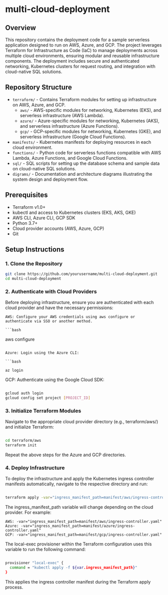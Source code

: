 # multi-cloud-deployment

## Overview

This repository contains the deployment code for a sample serverless application designed to run on AWS, Azure, and GCP. The project leverages Terraform for Infrastructure as Code (IaC) to manage deployments across multiple cloud environments, ensuring modular and reusable infrastructure components. The deployment includes secure and authenticated networking, Kubernetes clusters for request routing, and integration with cloud-native SQL solutions.

## Repository Structure

- `terraform/` - Contains Terraform modules for setting up infrastructure on AWS, Azure, and GCP.
  - `aws/` - AWS-specific modules for networking, Kubernetes (EKS), and serverless infrastructure (AWS Lambda).
  - `azure/` - Azure-specific modules for networking, Kubernetes (AKS), and serverless infrastructure (Azure Functions).
  - `gcp/` - GCP-specific modules for networking, Kubernetes (GKE), and serverless infrastructure (Google Cloud Functions).
- `manifests/` - Kubernetes manifests for deploying resources in each cloud environment.
- `functions/` - Python code for serverless functions compatible with AWS Lambda, Azure Functions, and Google Cloud Functions.
- `sql/` - SQL scripts for setting up the database schema and sample data on cloud-native SQL solutions.
- `digrams/` - Documentation and architecture diagrams illustrating the system design and deployment flow.

## Prerequisites

- Terraform v1.0+
- kubectl and access to Kubernetes clusters (EKS, AKS, GKE)
- AWS CLI, Azure CLI, GCP SDK
- Python 3.7+
- Cloud provider accounts (AWS, Azure, GCP)
- Git

## Setup Instructions

### 1. Clone the Repository

```bash
git clone https://github.com/yourusername/multi-cloud-deployment.git
cd multi-cloud-deployment
```

### 2. Authenticate with Cloud Providers

Before deploying infrastructure, ensure you are authenticated with each cloud provider and have the necessary permissions:

    AWS: Configure your AWS credentials using aws configure or authenticate via SSO or another method.

    ```bash

aws configure

```

Azure: Login using the Azure CLI:

```bash

az login

```

GCP: Authenticate using the Google Cloud SDK:

```bash

gcloud auth login
gcloud config set project [PROJECT_ID]
```

### 3. Initialize Terraform Modules

Navigate to the appropriate cloud provider directory (e.g., terraform/aws/) and initialize Terraform:

```bash

cd terraform/aws
terraform init
```

Repeat the above steps for the Azure and GCP directories.

### 4. Deploy Infrastructure

To deploy the infrastructure and apply the Kubernetes ingress controller manifests automatically, navigate to the respective directory and run:

```bash

terraform apply -var="ingress_manifest_path=manifest/aws/ingress-controller.yaml"
```

The ingress_manifest_path variable will change depending on the cloud provider. For example:

    AWS: -var="ingress_manifest_path=manifest/aws/ingress-controller.yaml"
    Azure: -var="ingress_manifest_path=manifest/azure/ingress-controller.yaml"
    GCP: -var="ingress_manifest_path=manifest/gcp/ingress-controller.yaml"

The local-exec provisioner within the Terraform configuration uses this variable to run the following command:

```bash

provisioner "local-exec" {
  command = "kubectl apply -f ${var.ingress_manifest_path}"
}
```

This applies the ingress controller manifest during the Terraform apply process.